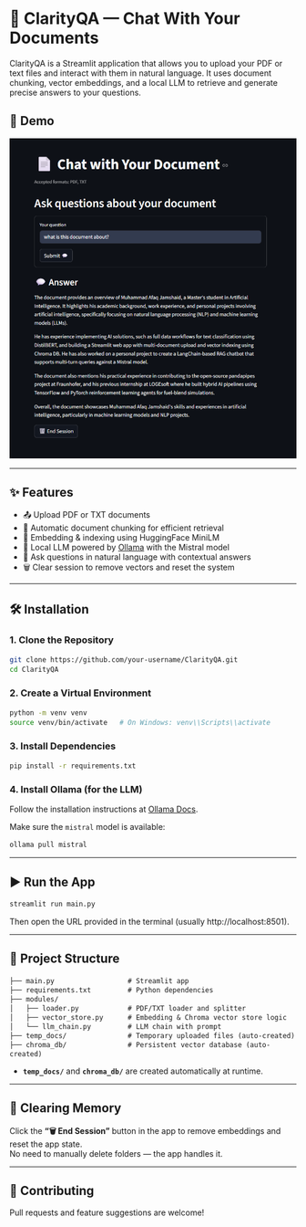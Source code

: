 # 📄 ClarityQA — Chat With Your Documents

ClarityQA is a Streamlit application that allows you to upload your PDF or text files and interact with them in natural language. It uses document chunking, vector embeddings, and a local LLM to retrieve and generate precise answers to your questions.



## 🚀 Demo

![App Demo](demo/demoimage.png)


---

## ✨ Features

- 📤 Upload PDF or TXT documents
- 🧩 Automatic document chunking for efficient retrieval
- 🧠 Embedding & indexing using HuggingFace MiniLM
- 🤖 Local LLM powered by [Ollama](https://ollama.ai) with the Mistral model
- 💬 Ask questions in natural language with contextual answers
- 🗑️ Clear session to remove vectors and reset the system


---

## 🛠️ Installation

### 1. Clone the Repository
```bash
git clone https://github.com/your-username/ClarityQA.git
cd ClarityQA
```

### 2. Create a Virtual Environment
```bash
python -m venv venv
source venv/bin/activate   # On Windows: venv\\Scripts\\activate
```

### 3. Install Dependencies
```bash
pip install -r requirements.txt
```

### 4. Install Ollama (for the LLM)
Follow the installation instructions at [Ollama Docs](https://ollama.ai).

Make sure the `mistral` model is available:
```bash
ollama pull mistral
```

---

## ▶️ Run the App

```bash
streamlit run main.py
```

Then open the URL provided in the terminal (usually http://localhost:8501).

---

## 📂 Project Structure

```
├── main.py                  # Streamlit app
├── requirements.txt         # Python dependencies
├── modules/
│   ├── loader.py            # PDF/TXT loader and splitter
│   ├── vector_store.py      # Embedding & Chroma vector store logic
│   └── llm_chain.py         # LLM chain with prompt
├── temp_docs/               # Temporary uploaded files (auto-created)
├── chroma_db/               # Persistent vector database (auto-created)
```

- **`temp_docs/`** and **`chroma_db/`** are created automatically at runtime.

---

## 🧹 Clearing Memory

Click the **“🗑️ End Session”** button in the app to remove embeddings and reset the app state.  
No need to manually delete folders — the app handles it.

---

## 🤝 Contributing

Pull requests and feature suggestions are welcome!

